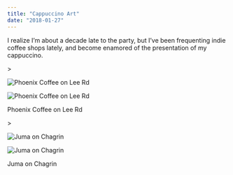 ```yaml
---
title: "Cappuccino Art"
date: "2018-01-27"
---
```


I realize I’m about a decade late to the party, but I’ve been frequenting indie coffee shops lately, and become enamored of the presentation of my cappuccino.

\>

<img src="https://images.squarespace-cdn.com/content/v1/4ff3a147e4b0d277e95412d1/1517077676317-CMRA4WHGP14SLJ2I6RN1/IMAGE.JPG" alt="Phoenix Coffee on Lee Rd" />

![Phoenix Coffee on Lee Rd](https://images.squarespace-cdn.com/content/v1/4ff3a147e4b0d277e95412d1/1517077676317-CMRA4WHGP14SLJ2I6RN1/IMAGE.JPG)

Phoenix Coffee on Lee Rd

\>

<img src="https://images.squarespace-cdn.com/content/v1/4ff3a147e4b0d277e95412d1/1517077712334-VFH6CO3G5Q88JZ8EAITX/IMAGE.JPG" alt="Juma on Chagrin" />

![Juma on Chagrin](https://images.squarespace-cdn.com/content/v1/4ff3a147e4b0d277e95412d1/1517077712334-VFH6CO3G5Q88JZ8EAITX/IMAGE.JPG)

Juma on Chagrin
